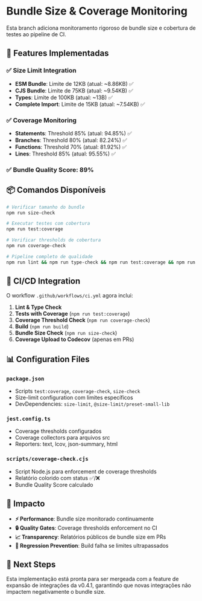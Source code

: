 # Bundle Size & Coverage Monitoring

Esta branch adiciona monitoramento rigoroso de bundle size e cobertura de testes ao pipeline de CI.

## 🎯 Features Implementadas

### ✅ Size Limit Integration
- **ESM Bundle**: Limite de 12KB (atual: ~8.86KB) ✅
- **CJS Bundle**: Limite de 75KB (atual: ~9.54KB) ✅
- **Types**: Limite de 100KB (atual: ~13B) ✅
- **Complete Import**: Limite de 15KB (atual: ~7.54KB) ✅

### ✅ Coverage Monitoring
- **Statements**: Threshold 85% (atual: 94.85%) ✅
- **Branches**: Threshold 80% (atual: 82.24%) ✅
- **Functions**: Threshold 70% (atual: 81.92%) ✅
- **Lines**: Threshold 85% (atual: 95.55%) ✅

### ✅ Bundle Quality Score: 89%

## 📦 Comandos Disponíveis

```bash
# Verificar tamanho do bundle
npm run size-check

# Executar testes com cobertura
npm run test:coverage

# Verificar thresholds de cobertura
npm run coverage-check

# Pipeline completo de qualidade
npm run lint && npm run type-check && npm run test:coverage && npm run coverage-check && npm run build && npm run size-check
```

## 🔧 CI/CD Integration

O workflow `.github/workflows/ci.yml` agora inclui:

1. **Lint & Type Check**
2. **Tests with Coverage** (`npm run test:coverage`)
3. **Coverage Threshold Check** (`npm run coverage-check`)
4. **Build** (`npm run build`)
5. **Bundle Size Check** (`npm run size-check`)
6. **Coverage Upload to Codecov** (apenas em PRs)

## 📊 Configuration Files

### `package.json`
- Scripts `test:coverage`, `coverage-check`, `size-check`
- Size-limit configuration com limites específicos
- DevDependencies: `size-limit`, `@size-limit/preset-small-lib`

### `jest.config.ts`
- Coverage thresholds configurados
- Coverage collectors para arquivos src
- Reporters: text, lcov, json-summary, html

### `scripts/coverage-check.cjs`
- Script Node.js para enforcement de coverage thresholds
- Relatório colorido com status ✅/❌
- Bundle Quality Score calculado

## 🎯 Impacto

- **⚡ Performance**: Bundle size monitorado continuamente
- **🔒 Quality Gates**: Coverage thresholds enforcement no CI
- **📈 Transparency**: Relatórios públicos de bundle size em PRs
- **🚫 Regression Prevention**: Build falha se limites ultrapassados

## 🚀 Next Steps

Esta implementação está pronta para ser mergeada com a feature de expansão de integrações da v0.4.1, garantindo que novas integrações não impactem negativamente o bundle size.